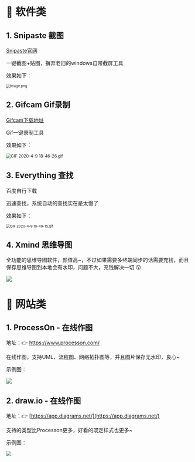 # 🍮 软件类

## 1. Snipaste 截图

[Snipaste官网](https://www.snipaste.com/index.html)

一键截图+贴图，摒弃老旧的windows自带截屏工具

效果如下：

<img src="https://cdn.nlark.com/yuque/0/2020/png/1237282/1586429010478-816c9aec-b2d4-4bf4-abde-b2a69898868a.png" alt="image.png" style="zoom: 67%;" />

## 2. Gifcam Gif录制

[Gifcam下载地址](http://Gifcam.softonic.cn)

Gif一键录制工具

效果如下：

<img src="https://cdn.nlark.com/yuque/0/2020/gif/1237282/1586429216460-fd797129-475b-4718-b39f-5961fa4d4081.gif" alt="GIF 2020-4-9 18-46-26.gif" style="zoom: 80%;" />



## 3. Everything 查找

百度自行下载

迅速查找，系统自动的查找实在是太慢了

效果如下：

<img src="https://cdn.nlark.com/yuque/0/2020/gif/1237282/1586429373746-0a817bb8-498c-4d03-b444-7f3e4696eb3c.gif" alt="GIF 2020-4-9 18-49-15.gif" style="zoom: 67%;" />



## 4. Xmind 思维导图

全功能的思维导图软件，颜值高~，不过如果需要多终端同步的话需要充钱，而且保存思维导图到本地会有水印，问题不大，充钱解决一切 😮

![](https://gitee.com/veal98/images/raw/master/img/20200416113947.png)



# 👗 网站类

## 1. ProcessOn - 在线作图

地址：👉 https://www.processon.com/

在线作图，支持UML、流程图、网络拓扑图等，并且图片保存无水印，良心~

示例图：

![](https://gitee.com/veal98/images/raw/master/img/20200416114053.png)



## 2. draw.io - 在线作图

地址：👉 [https://app.diagrams.net/](https://app.diagrams.net/)

支持的类型比Processon更多，好看的既定样式也更多~

示例图：

<img src="https://gitee.com/veal98/images/raw/master/img/20200420140023.png" style="zoom:80%;" />